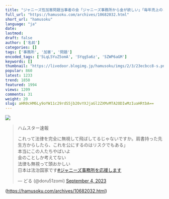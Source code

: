 ```yaml
---
title: "ジャニーズ性加害問題当事者の会「ジャニーズ事務所から金が欲しい」「毎年売上の３％くれ」:ハムスター速報"
full_url: "https://hamusoku.com/archives/10682032.html"
short_url: "hamusoku"
language: "ja"
date: 
lastmod: 
draft: false
author: ['名前']
categories: []
tags: ['事務所', '加害', '問題']
encoded_tags: ['5LqL5YuZ5omA', '5Yqg5a6z', '5ZWP6aGM']
keywords: []
thumbnail: "https://livedoor.blogimg.jp/hamusoku/imgs/2/3/23ecbcc8-s.png"
popular: 860
latest: 1233
trend: 1850
featured: 1994
views: 1209
comments: 31
weight: 20
slug: aHR0cHM6Ly9oYW11c29rdS5jb20vYXJjaGl2ZXMvMTA2ODIwMzIuaHRtbA==
---
```


![](https://livedoor.blogimg.jp/hamusoku/imgs/2/3/23ecbcc8-s.png)

<blockquote class='twitter-tweet'><p>ハムスター速報</p><p lang='ja' dir='ltr'>これって法律を完全に無視して飛ばしてるじゃないですか。肩書持った先生方からしたら、これを公にするのはリスクでもある」<br>本当にこの人たちやばいよ<br>金のことしか考えてない<br>法律も無視って頭おかしい<br>日本は法治国家です<a href='https://twitter.com/hashtag/%E3%82%B8%E3%83%A3%E3%83%8B%E3%83%BC%E3%82%BA%E4%BA%8B%E5%8B%99%E6%89%80%E3%82%92%E5%BF%9C%E6%8F%B4%E3%81%97%E3%81%BE%E3%81%99?src=hash&ref_src=twsrc%5Etfw'>#ジャニーズ事務所を応援します</a></p>— どる (@doru51zomi) <a href='https://twitter.com/doru51zomi/status/1698618054463361223?ref_src=twsrc%5Etfw'>September 4, 2023</a></blockquote> 

(https://hamusoku.com/archives/10682032.html)
